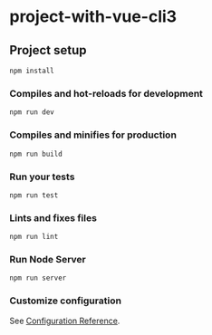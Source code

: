 # project-with-vue-cli3

## Project setup
```
npm install
```

### Compiles and hot-reloads for development
```
npm run dev
```

### Compiles and minifies for production
```
npm run build
```

### Run your tests
```
npm run test
```

### Lints and fixes files
```
npm run lint
```

### Run Node Server
```
npm run server
```

### Customize configuration
See [Configuration Reference](https://cli.vuejs.org/config/).
